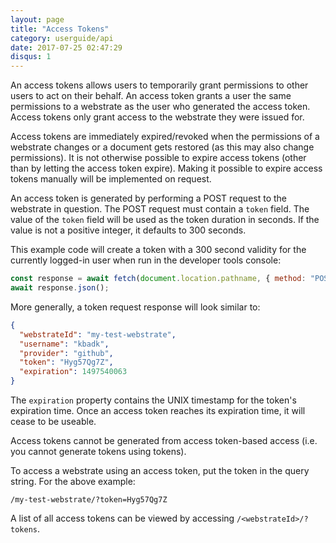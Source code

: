 ```yaml
---
layout: page
title: "Access Tokens"
category: userguide/api
date: 2017-07-25 02:47:29
disqus: 1
---
```


An access tokens allows users to temporarily grant permissions to other users to act on their
behalf. An access token grants a user the same permissions to a webstrate as the user who generated
the access token. Access tokens only grant access to the webstrate they were issued for.

Access tokens are immediately expired/revoked when the permissions of a webstrate changes or a
document gets restored (as this may also change permissions). It is not otherwise possible to expire
access tokens (other than by letting the access token expire). Making it possible to expire access
tokens manually will be implemented on request.

An access token is generated by performing a POST request to the webstrate in question. The POST
request must contain a `token` field. The value of the `token` field will be used as the token
duration in seconds. If the value is not a positive integer, it defaults to 300 seconds.

This example code will create a token with a 300 second validity for the currently logged-in user when run in the developer tools console:

```javascript
const response = await fetch(document.location.pathname, { method: "POST", body: new URLSearchParams("token=300") });
await response.json();
```

More generally, a token request response will look similar to:

```json
{
  "webstrateId": "my-test-webstrate",
  "username": "kbadk",
  "provider": "github",
  "token": "Hyg57Qg7Z",
  "expiration": 1497540063
}
```

The `expiration` property contains the UNIX timestamp for the token's expiration time. Once an
access token reaches its expiration time, it will cease to be useable.

Access tokens cannot be generated from access token-based access (i.e. you cannot generate tokens
using tokens).

To access a webstrate using an access token, put the token in the query string. For the above
example:

```
/my-test-webstrate/?token=Hyg57Qg7Z
```

A list of all access tokens can be viewed by accessing `/<webstrateId>/?tokens`.

